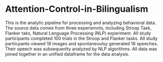 # Attention-Control-in-Bilingualism

This is the analytic pipeline for processing and analyzing behavioral data.
The source data comes from three experiemnts, including Stroop Task, Flanker taks, Natural Language Processing (NLP) experiment.
All study participants completed 100 trials in the Stroop and Flanker tasks.
All study partiicpants viewed 18 images and spontaneoulsy generated 18 speeches. Their speech was subsequenlty analyzed by NLP algorithms.
All data was joined together in an unified dataframe for the data analysis.
